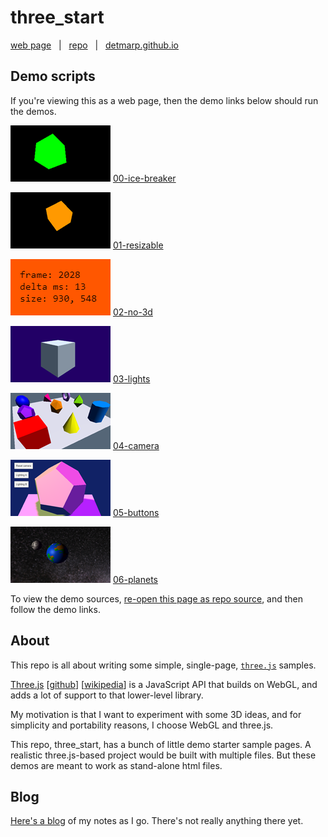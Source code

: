 # three_start

[web page](https://detmarp.github.io/three_start)
&nbsp; | &nbsp;
[repo](https://github.com/detmarp/three_start)
&nbsp; | &nbsp;
[detmarp.github.io](https://detmarp.github.io)

## Demo scripts
If you're viewing this as a web page, then the demo links below should run the demos.

[![image](./00.png)](./00-ice-breaker.html)
[00-ice-breaker](./00-ice-breaker.html)

[![image](./01.png)](./01-resizable.html)
[01-resizable](./01-resizable.html)

[![image](./02.png)](./02-no-3d.html)
[02-no-3d](./02-no-3d.html)

[![image](./03.png)](./03-lights.html)
[03-lights](./03-lights.html)

[![image](./04.png)](./04-camera.html)
[04-camera](./04-camera.html)

[![image](./05.png)](./05-buttons.html)
[05-buttons](./05-buttons.html)

[![image](./06.png)](./06-planets.html)
[06-planets](./06-planets.html)

To view the demo sources, [re-open this page as repo source](https://github.com/detmarp/three_start), and then follow the demo links.

## About
This repo is all about writing some simple, single-page, [`three.js`](https://threejs.org/) samples.

[Three.js](https://threejs.org/)
[[github](https://github.com/mrdoob/three.js)]
[[wikipedia](https://en.wikipedia.org/wiki/Three.js)]
is a JavaScript API that builds on WebGL, and adds a lot of support to that lower-level library.

My motivation is that I want to experiment with some 3D ideas, and for simplicity and portability reasons, I choose WebGL and three.js.

This repo, three_start, has a bunch of little demo starter sample pages.  A realistic three.js-based project would be built with multiple files.  But these demos are meant to work as stand-alone html files.

## Blog

[Here's a blog](blog/readme.md) of my notes as I go.  There's not really anything there yet.
